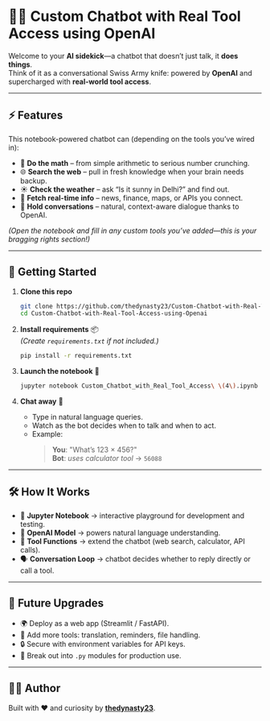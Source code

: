 # 🧠✨ Custom Chatbot with Real Tool Access using OpenAI

Welcome to your **AI sidekick**—a chatbot that doesn’t just talk, it **does things**.  
Think of it as a conversational Swiss Army knife: powered by **OpenAI** and supercharged with **real-world tool access**.

---

## ⚡ Features

This notebook-powered chatbot can (depending on the tools you’ve wired in):

- 🔢 **Do the math** – from simple arithmetic to serious number crunching.  
- 🌐 **Search the web** – pull in fresh knowledge when your brain needs backup.  
- ☀️ **Check the weather** – ask “Is it sunny in Delhi?” and find out.  
- 📰 **Fetch real-time info** – news, finance, maps, or APIs you connect.  
- 💬 **Hold conversations** – natural, context-aware dialogue thanks to OpenAI.  

*(Open the notebook and fill in any custom tools you’ve added—this is your bragging rights section!)*

---

## 🚀 Getting Started

1. **Clone this repo**  
   ```bash
   git clone https://github.com/thedynasty23/Custom-Chatbot-with-Real-Tool-Access-using-Openai.git
   cd Custom-Chatbot-with-Real-Tool-Access-using-Openai
   ```

2. **Install requirements** 📦  
   *(Create `requirements.txt` if not included.)*
   ```bash
   pip install -r requirements.txt
   ```

3. **Launch the notebook** 📓  
   ```bash
   jupyter notebook Custom_Chatbot_with_Real_Tool_Access\ \(4\).ipynb
   ```

4. **Chat away** 🎉  
   - Type in natural language queries.  
   - Watch as the bot decides when to talk and when to act.  
   - Example:  
     > **You**: "What’s 123 × 456?"  
     > **Bot**: *uses calculator tool* → `56088`  

---

## 🛠️ How It Works

- 🧩 **Jupyter Notebook** → interactive playground for development and testing.  
- 🤖 **OpenAI Model** → powers natural language understanding.  
- 🔌 **Tool Functions** → extend the chatbot (web search, calculator, API calls).  
- 🗣️ **Conversation Loop** → chatbot decides whether to reply directly or call a tool.  

---

## 🎨 Future Upgrades

- 🌍 Deploy as a web app (Streamlit / FastAPI).  
- 🧾 Add more tools: translation, reminders, file handling.  
- 🔒 Secure with environment variables for API keys.  
- 📂 Break out into `.py` modules for production use.  

---

## 👨‍💻 Author

Built with ❤️ and curiosity by [**thedynasty23**](https://github.com/thedynasty23).  
